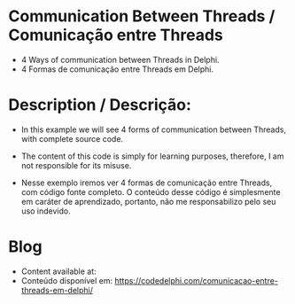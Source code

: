 # Communication Between Threads / Comunicação entre Threads
- 4 Ways of communication between Threads in Delphi.
- 4 Formas de comunicação entre Threads em Delphi.

# Description / Descrição:
- In this example we will see 4 forms of communication between Threads, with complete source code.
- The content of this code is simply for learning purposes, therefore, I am not responsible for its misuse.

- Nesse exemplo iremos ver 4 formas de comunicação entre Threads, com código fonte completo.
O conteúdo desse código é simplesmente em caráter de aprendizado, portanto, não me responsabilizo pelo seu uso indevido.

# Blog
- Content available at:
- Conteúdo disponível em:
  https://codedelphi.com/comunicacao-entre-threads-em-delphi/
